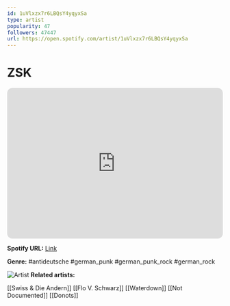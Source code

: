 ```yaml
---
id: 1uVlxzx7r6LBQsY4yqyxSa
type: artist
popularity: 47
followers: 47447
url: https://open.spotify.com/artist/1uVlxzx7r6LBQsY4yqyxSa
---
```

# ZSK

<iframe style="border-radius:12px" src="https://open.spotify.com/embed/artist/1uVlxzx7r6LBQsY4yqyxSa" width="100%" height="352" frameBorder="0" allowfullscreen="" allow="autoplay; clipboard-write; encrypted-media; fullscreen; picture-in-picture" loading="lazy"></iframe>

**Spotify URL:** [Link](https://open.spotify.com/artist/1uVlxzx7r6LBQsY4yqyxSa)

**Genre:**  #antideutsche #german_punk #german_punk_rock #german_rock

![Artist](https://i.scdn.co/image/ab6761610000e5ebd8cc240063fc44adbdff0163)
**Related artists:**

[[Swiss & Die Andern]]
[[Flo V. Schwarz]]
[[Waterdown]]
[[Not Documented]]
[[Donots]]
